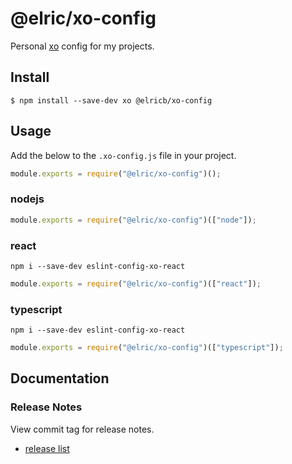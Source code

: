 # @elric/xo-config

Personal [xo](https://www.npmjs.com/package/xo) config for my projects.

## Install

```
$ npm install --save-dev xo @elricb/xo-config
```

## Usage

Add the below to the `.xo-config.js` file in your project.

```js
module.exports = require("@elric/xo-config")();
```

### nodejs

```js
module.exports = require("@elric/xo-config")(["node"]);
```

### react

`npm i --save-dev eslint-config-xo-react`

```js
module.exports = require("@elric/xo-config")(["react"]);
```

### typescript

`npm i --save-dev eslint-config-xo-react`

```js
module.exports = require("@elric/xo-config")(["typescript"]);
```

## Documentation

### Release Notes

View commit tag for release notes.

* [release list](https://github.com/elricb/xo-config/tags)

